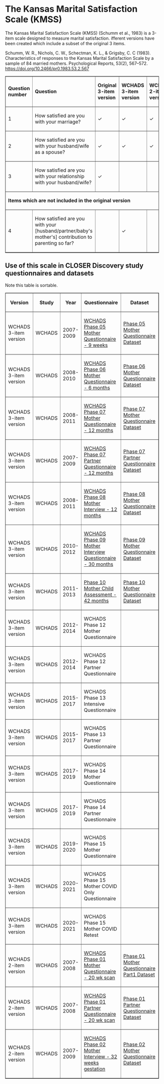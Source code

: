<h1>
  The Kansas Marital Satisfaction Scale (KMSS) 
</h1>
<p>
  The Kansas Marital Satisfaction Scale (KMSS) (Schumm et al., 1983) is a 3-item scale designed to measure marital satisfaction. 
  ifferent versions have been created which include a subset of the original 3 items.
</p>
<p>
      Schumm, W. R., Nichols, C. W., Schectman, K. L., & Grigsby, C. C (1983). Characteristics of responses to the Kansas Marital Satisfaction Scale by a sample of 84 married mothers. Psychological Reports, 53(2), 567–572.
      <a href="https://doi.org/10.2466/pr0.1983.53.2.567">https://doi.org/10.2466/pr0.1983.53.2.567</a>
</p>
<table border="1" cellspacing="0" cellpadding="0" width="95%">
  <colgroup>
      <col>
  </colgroup>
  <colgroup>
      <col>
  </colgroup>
  <colgroup>
      <col>
  </colgroup>
  <colgroup>
      <col>
  </colgroup>
  <colgroup>
      <col>
  </colgroup>
  <tbody>
      <tr>
          <td>
              <p>
                  <strong>Question    number</strong>
              </p>
          </td>
          <td>
              <p>
                  <strong>Question</strong>
              </p>
          </td>
          <td>
              <p>
                  <strong>Original 3-item version</strong>
              </p>
          </td>
          <td>
              <p>
                  <strong>WCHADS 3-item version</strong>
              </p>
          </td>
          <td>
              <p>
                  <strong>WCHADS 2-item version</strong>
              </p>
          </td>
      </tr>
      <tr>
          <td>
              <p>
                  1
              </p>
          </td>
          <td>
              <p>
                  How satisfied are you with your marriage?
              </p>
          </td>
          <td>
              <p>
                  ✓
              </p>
          </td>
          <td>
              <p>
                  ✓
              </p>
          </td>
          <td>
              <p>
                  ✓
              </p>
          </td>
      </tr>
      <tr>
          <td>
              <p>
                  2
              </p>
          </td>
          <td>
              <p>
                  How satisfied are you with your husband/wife as a spouse?
              </p>
          </td>
          <td>
              <p>
                  ✓
              </p>
          </td>
          <td>
              <p>
                  ✓
              </p>
          </td>
          <td>
              <p>
                  ✓
              </p>
          </td>
      </tr>
      <tr>
          <td>
              <p>
                  3
              </p>
          </td>
          <td>
              <p>
                  How satisfied are you with your relationship with your husband/wife?
              </p>
          </td>
          <td>
              <p>
                  ✓
              </p>
          </td>
          <td>
          </td>
          <td>
          </td>
      </tr>
      <tr>
          <td colspan="5">
              <p>
                  <strong>
                      Items    which are not included in the original version
                  </strong>
              </p>
          </td>
      </tr>
      <tr>
          <td>
              <p>
                  4
              </p>
          </td>
          <td>
              <p>
                  How satisfied are you with your [husband/partner/baby's mother's] contribution to parenting so far?
              </p>
          </td>
          <td>
          </td>
          <td>
              <p>
                  ✓
              </p>
          </td>
          <td>
          </td>
      </tr>
  </tbody>
</table>
<h2>
  Use  of this scale in CLOSER Discovery study questionnaires and datasets
</h2>
Note this table is sortable.
<table class="table sortable" border="1" cellspacing="0" cellpadding="0" width="95%">
  <colgroup>
      <col>
  </colgroup>
  <colgroup>
      <col>
  </colgroup>
  <colgroup>
      <col>
  </colgroup>
  <colgroup>
      <col>
  </colgroup>
  <colgroup>
      <col>
  </colgroup>
  <thead>
      <tr>
          <th title="Background colour :">
                 <p>
                  <strong>Version</strong>
              </p>
          </th>
          <th title="Background colour :">
              <p>
                  <strong>Study</strong>
              </p>
          </th>
          <th>
              <p>
                  <strong>Year</strong>
              </p>
          </th>
          <th title="Background colour :">
              <p>
                  <strong>Questionnaire</strong>
              </p>
          </th>
          <th title="Background colour :">
              <p>
                  <strong>Dataset</strong>
              </p>
          </th>
        </tr>
      </thead>
        <tbody>
        <tr>
          <td>
              <p>
                  WCHADS 3-item version
              </p>
          </td>
          <td>
              <p>
                  WCHADS
              </p>
          </td>
          <td>
              <p>
                  2007-2009
              </p>
          </td>
          <td>
              <p>
                  <a href="https://discovery.closer.ac.uk/item/uk.wchads/e5f2e642-f528-4fef-bae5-a37ebfd5c611">
                      WCHADS Phase 05 Mother Questionnaire - 9 weeks                   
                  </a>
              </p>
          </td>
          <td>
              <p>
                  <a href="https://discovery.closer.ac.uk/item/uk.wchads/f78115a8-4b44-448e-8bdb-69d5d65bccb8/3">
                     Phase 05 Mother Questionnaire Dataset
                  </a>
              </p>
          </td>
        </tr>
        <tr>
          <td>
              <p>
                  WCHADS 3-item version
              </p>
          </td>
          <td>
              <p>
                  WCHADS
              </p>
          </td>
          <td>
              <p>
                  2008-2010
              </p>
          </td>
          <td>
              <p>
                  <a href="https://discovery.closer.ac.uk/item/uk.wchads/467e0c07-0aef-4c92-9368-8936d1d7fdae">
                      WCHADS Phase 06 Mother Questionnaire - 6 months                   
                  </a>
              </p>
          </td>
          <td>
              <p>
                  <a href="https://discovery.closer.ac.uk/item/uk.wchads/158e3ae8-5437-4c5f-afb2-3fdfecb59999">
                     Phase 06 Mother Questionnaire Dataset
                  </a>
              </p>
          </td>
        </tr>
        <tr>
          <td>
              <p>
                  WCHADS 3-item version
              </p>
          </td>
          <td>
              <p>
                  WCHADS
              </p>
          </td>
          <td>
              <p>
                  2008-2011
              </p>
          </td>
          <td>
              <p>
                  <a href="https://discovery.closer.ac.uk/item/uk.wchads/4baaa879-deb5-4629-bb98-2f6b9e44160b">
                      WCHADS Phase 07 Mother Questionnaire - 12 months
                  </a>
              </p>
          </td>
          <td>
              <p>
                  <a href="https://discovery.closer.ac.uk/item/uk.wchads/d1c73940-ff8c-481c-99e2-658c37a72284">
                     Phase 07 Mother Questionnaire Dataset
                  </a>
              </p>
          </td>
        </tr>
        <tr>
          <td>
              <p>
                  WCHADS 3-item version
              </p>
          </td>
          <td>
              <p>
                  WCHADS
              </p>
          </td>
          <td>
              <p>
                  2007-2009
              </p>
          </td>
          <td>
              <p>
                  <a href="https://discovery.closer.ac.uk/item/uk.wchads/b5c2abd0-806e-4638-8818-c4e0638ce2a0">
                      WCHADS Phase 07 Partner Questionnaire - 12 months                  
                  </a>
              </p>
          </td>
          <td>
              <p>
                  <a href="https://discovery.closer.ac.uk/item/uk.wchads/7de53a48-c382-494d-8a12-a698ccc77bd2">
                     Phase 07 Partner Questionnaire Dataset
                  </a>
              </p>
          </td>
        </tr>
        <tr>
          <td>
              <p>
                  WCHADS 3-item version
              </p>
          </td>
          <td>
              <p>
                  WCHADS
              </p>
          </td>
          <td>
              <p>
                  2008-2011
              </p>
          </td>
          <td>
              <p>
                  <a href="https://discovery.closer.ac.uk/item/uk.wchads/88653faf-ec25-4722-af73-5111ad68be88">
                      WCHADS Phase 08 Mother Interview - 12 months                   
                  </a>
              </p>
          </td>
          <td>
              <p>
                  <a href="https://discovery.closer.ac.uk/item/uk.wchads/0c21ab7d-9494-48e7-b35d-07b47acaf0d9">
                    Phase 08 Mother Questionnaire Dataset
                  </a>
              </p>
          </td>
        </tr>
        <tr>
          <td>
              <p>
                  WCHADS 3-item version
              </p>
          </td>
          <td>
              <p>
                  WCHADS
              </p>
          </td>
          <td>
              <p>
                  2010-2012
              </p>
          </td>
          <td>
              <p>
                  <a href="https://discovery.closer.ac.uk/item/uk.wchads/e8477d12-f174-41a0-aea8-0a9402e7b89c">
                      WCHADS Phase 09 Mother Interview Questionnaire - 30 months                   
                  </a>
              </p>
          </td>
          <td>
              <p>
                  <a href="https://discovery.closer.ac.uk/item/uk.wchads/958a7eec-e1b1-4f35-9d71-d31d6a321bb0">
                     Phase 09 Mother Questionnaire Dataset
                  </a>
              </p>
          </td>
        </tr>
        <tr>
          <td>
              <p>
                  WCHADS 3-item version
              </p>
          </td>
          <td>
              <p>
                  WCHADS
              </p>
          </td>
          <td>
              <p>
                  2011-2013
              </p>
          </td>
          <td>
              <p>
                  <a href="https://discovery.closer.ac.uk/item/uk.wchads/0b24b6e9-c0ad-48f3-bf81-09e2db10d989">
                      Phase 10 Mother Child Assessment - 42 months                   
                  </a>
              </p>
          </td>
          <td>
              <p>
                  <a href="https://discovery.closer.ac.uk/item/uk.wchads/1d13fc3b-5391-4820-a595-670cf0e4670a">
                     Phase 10 Mother Questionnaire Dataset
                  </a>
              </p>
          </td>
        </tr>
        <tr>
          <td>
              <p>
                  WCHADS 3-item version
              </p>
          </td>
          <td>
              <p>
                  WCHADS
              </p>
          </td>
          <td>
              <p>
                  2012-2014
              </p>
          </td>
          <td>
              <p>
                      WCHADS Phase 12 Mother Questionnaire                   
              </p>
          </td>
          <td>
          </td>
        </tr>
        <tr>
          <td>
              <p>
                  WCHADS 3-item version
              </p>
          </td>
          <td>
              <p>
                  WCHADS
              </p>
          </td>
          <td>
              <p>
                  2012-2014
              </p>
          </td>
          <td>
              <p>
                      WCHADS Phase 12 Partner Questionnaire                  
              </p>
          </td>
          <td>
          </td>
        </tr>
        <tr>
          <td>
              <p>
                  WCHADS 3-item version
              </p>
          </td>
          <td>
              <p>
                  WCHADS
              </p>
          </td>
          <td>
              <p>
                  2015-2017
              </p>
          </td>
          <td>
              <p>
                      WCHADS Phase 13 Intensive Questionnaire                  
              </p>
          </td>
          <td>
          </td>
        </tr>
        <tr>
          <td>
              <p>
                  WCHADS 3-item version
              </p>
          </td>
          <td>
              <p>
                  WCHADS
              </p>
          </td>
          <td>
              <p>
                  2015-2017
              </p>
          </td>
          <td>
              <p>
                      WCHADS Phase 13 Partner Questionnaire                   
              </p>
          </td>
          <td>
          </td>
        </tr>
        <tr>
          <td>
              <p>
                  WCHADS 3-item version
              </p>
          </td>
          <td>
              <p>
                  WCHADS
              </p>
          </td>
          <td>
              <p>
                  2017-2019
              </p>
          </td>
          <td>
              <p>
                      WCHADS Phase 14 Mother Questionnaire                  
              </p>
          </td>
          <td>
          </td>
        </tr>
        <tr>
          <td>
              <p>
                  WCHADS 3-item version
              </p>
          </td>
          <td>
              <p>
                  WCHADS
              </p>
          </td>
          <td>
              <p>
                  2017-2019
              </p>
          </td>
          <td>
              <p>
                      WCHADS Phase 14 Partner Questionnaire                 
              </p>
          </td>
          <td>
          </td>
        </tr>
        <tr>
          <td>
              <p>
                  WCHADS 3-item version
              </p>
          </td>
          <td>
              <p>
                  WCHADS
              </p>
          </td>
          <td>
              <p>
                  2019-2020
              </p>
          </td>
          <td>
              <p>
                      WCHADS Phase 15 Mother Questionnaire                   
              </p>
          </td>
          <td>
          </td>
        </tr>
        <tr>
          <td>
              <p>
                  WCHADS 3-item version
              </p>
          </td>
          <td>
              <p>
                  WCHADS
              </p>
          </td>
          <td>
              <p>
                  2020-2021
              </p>
          </td>
          <td>
              <p>
                     WCHADS Phase 15 Mother COVID Only Questionnaire                   
              </p>
          </td>
          <td>
          </td>
        </tr>
        <tr>
          <td>
              <p>
                  WCHADS 3-item version
              </p>
          </td>
          <td>
              <p>
                  WCHADS
              </p>
          </td>
          <td>
              <p>
                  2020-2021
              </p>
          </td>
          <td>
              <p>
                      WCHADS Phase 15 Mother COVID Retest                   
              </p>
          </td>
          <td>
          </td>
        </tr>
        <tr>
          <td>
              <p>
                  WCHADS 2-item version
              </p>
          </td>
          <td>
              <p>
                  WCHADS
              </p>
          </td>
          <td>
              <p>
                  2007-2008
              </p>
          </td>
          <td>
              <p>
                  <a href="https://discovery.closer.ac.uk/item/uk.wchads/f10d92d8-896b-45c6-92cf-a8374d1f4a40">
                      WCHADS Phase 01 Mother Questionnaire - 20 wk scan                   
                  </a>
              </p>
          </td>
          <td>
              <p>
                  <a href="https://discovery.closer.ac.uk/item/uk.wchads/d49cf7b6-dd89-46fa-8c37-42677db80f70">
                     Phase 01 Mother Questionnaire Part1 Dataset
                  </a>
              </p>
          </td>
        </tr>        
        <tr>
          <td>
              <p>
                  WCHADS 2-item version
              </p>
          </td>
          <td>
              <p>
                  WCHADS
              </p>
          </td>
          <td>
              <p>
                  2007-2008
              </p>
          </td>
          <td>
              <p>
                  <a href="https://discovery.closer.ac.uk/item/uk.wchads/b175a540-b6f9-4888-9b3e-4eebf0f6bcbb">
                      WCHADS Phase 01 Partner Questionnaire - 20 wk scan                  
                  </a>
              </p>
          </td>
          <td>
              <p>
                  <a href="https://discovery.closer.ac.uk/item/uk.wchads/afb851b5-975d-4556-b0ad-402b254dddaf">
                     Phase 01 Partner Questionnaire Dataset
                  </a>
              </p>
          </td>
        </tr>
        <tr>
          <td>
              <p>
                  WCHADS 2-item version
              </p>
          </td>
          <td>
              <p>
                  WCHADS
              </p>
          </td>
          <td>
              <p>
                  2007-2009
              </p>
          </td>
          <td>
              <p>
                  <a href="https://discovery.closer.ac.uk/item/uk.wchads/b6c501bf-409c-46d5-9230-bcbe0cd78f63">
                      WCHADS Phase 02 Mother Interview - 32 weeks gestation                 
                  </a>
              </p>
          </td>
          <td>
              <p>
                  <a href="https://discovery.closer.ac.uk/item/uk.wchads/5f913e26-f8c3-460e-a0af-6c627cd754fa">
                     Phase 02 Mother Questionnaire Dataset
                  </a>
              </p>
          </td>
        </tr>
        </tbody>
</table>
